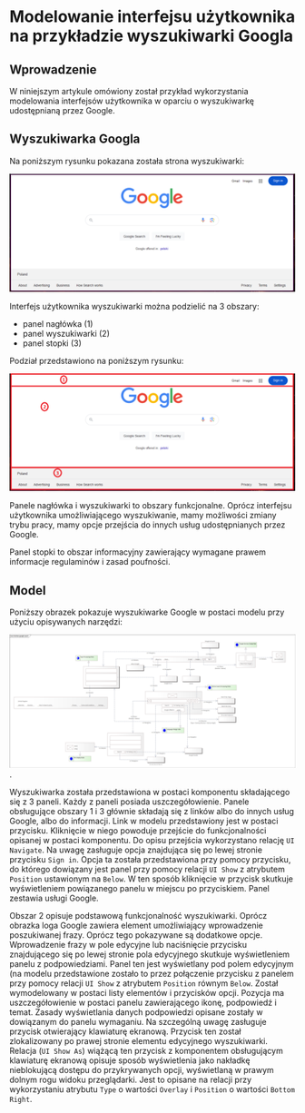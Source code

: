 # Modelowanie interfejsu użytkownika na przykładzie wyszukiwarki Googla

## Wprowadzenie

W niniejszym artykule omówiony został przykład wykorzystania modelowania interfejsów użytkownika w oparciu o wyszukiwarkę udostępnianą przez Google.

## Wyszukiwarka Googla

Na poniższym rysunku pokazana została strona wyszukiwarki:

![Wyszukiwarka Googla](../../img/google-search.png)

Interfejs użytkownika wyszukiwarki można podzielić na 3 obszary:

* panel nagłówka (1)
* panel wyszukiwarki (2)
* panel stopki (3)

Podział przedstawiono na poniższym rysunku:

![Obszary wyszukiwarki Google](../../img/google-search-areas.png)

Panele nagłówka i wyszukiwarki to obszary funkcjonalne. Oprócz interfejsu użytkownika umożliwiającego wyszukiwanie, mamy możliwości zmiany trybu pracy, mamy opcje przejścia do innych usług udostępnianych przez Google.

Panel stopki to obszar informacyjny zawierający wymagane prawem informacje regulaminów i zasad poufności.

## Model

Poniższy obrazek pokazuje wyszukiwarke Google w postaci modelu przy użyciu opisywanych narzędzi:

![Model wyszukiwarki Google](../../img/google-search-model.png).

Wyszukiwarka została przedstawiona w postaci komponentu składającego się z 3 paneli. Każdy z paneli posiada uszczegółowienie. Panele obsługujące obszary 1 i 3 głównie składają się z linków albo do innych usług Google, albo do informacji. Link w modelu przedstawiony jest w postaci przycisku. Kliknięcie w niego powoduje przejście do funkcjonalności opisanej w postaci komponentu. Do opisu przejścia wykorzystano relację `UI Navigate`. Na uwagę zasługuje opcja znajdująca się po lewej stronie przycisku `Sign in`. Opcja ta została przedstawiona przy pomocy przycisku, do którego dowiązany jest panel przy pomocy relacji `UI Show` z atrybutem `Position` ustawionym na `Below`. W ten sposób kliknięcie w przycisk skutkuje wyświetleniem powiązanego panelu w miejscu po przyciskiem. Panel zestawia usługi Google.

Obszar 2 opisuje podstawową funkcjonalność wyszukiwarki. Oprócz obrazka loga Google zawiera element umożliwiający wprowadzenie poszukiwanej frazy. Oprócz tego pokazywane są dodatkowe opcje. Wprowadzenie frazy w pole edycyjne lub naciśnięcie przycisku znajdującego się po lewej stronie pola edycyjnego skutkuje wyświetleniem panelu z podpowiedziami. Panel ten jest wyświetlany pod polem edycyjnym (na modelu przedstawione zostało to przez połączenie przycisku z panelem przy pomocy relacji `UI Show` z atrybutem `Position` równym `Below`. Został wymodelowany w postaci listy elementów i przycisków opcji. Pozycja ma uszczegółowienie w postaci panelu zawierającego ikonę, podpowiedź i temat. Zasady wyświetlania danych podpowiedzi opisane zostały w dowiązanym do panelu wymaganiu. Na szczególną uwagę zasługuje przycisk otwierający klawiaturę ekranową. Przycisk ten został zlokalizowany po prawej stronie elementu edycyjnego wyszukiwarki. Relacja (`UI Show As`) wiążącą ten przycisk z komponentem obsługującym klawiaturę ekranową opisuje sposób wyświetlenia jako nakładkę nieblokującą dostępu do przykrywanych opcji, wyświetlaną w prawym dolnym rogu widoku przeglądarki. Jest to opisane na relacji przy wykorzystaniu atrybutu `Type` o wartości `Overlay` i `Position` o wartości `Bottom Right`.